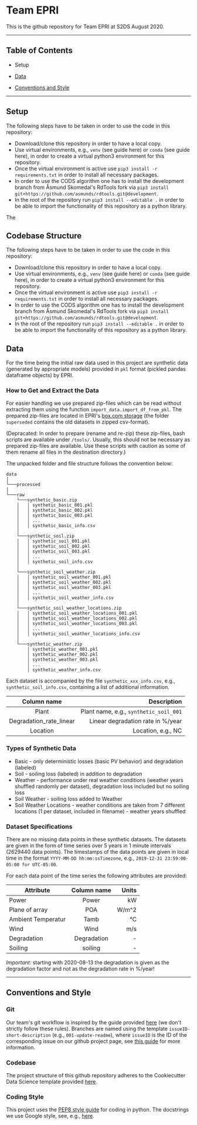 # Team EPRI

This is the github repository for Team EPRI at S2DS August 2020.

-----------

## Table of Contents

* Setup

* [Data](https://github.com/S2DSLondon/Aug20_Epri#data)

* [Conventions and Style](https://github.com/S2DSLondon/Aug20_Epri#conventions-and-style)

-----------

## Setup

The following steps have to be taken in order to use the code in this repository:
- Download/clone this repository in order to have a local copy.
- Use virtual environments, e.g., `venv` (see guide here) or `conda` (see guide here), in order to create a virtual python3 environment for this repository.
- Once the virtual environment is active use `pip3 install -r requirements.txt` in order to install all necessary packages. 
- In order to use the CODS algorithm one has to install the development branch from Åsmund Skomedal's RdTools fork via `pip3 install git+https://github.com/asmunds/rdtools.git@development`.
- In the root of the repository run `pip3 install --editable .` in order to be able to import the functionality of this repository as a python library.

The 



## Codebase Structure

The following steps have to be taken in order to use the code in this repository:
- Download/clone this repository in order to have a local copy.
- Use virtual environments, e.g., `venv` (see guide here) or `conda` (see guide here), in order to create a virtual python3 environment for this repository.
- Once the virtual environment is active use `pip3 install -r requirements.txt` in order to install all necessary packages. 
- In order to use the CODS algorithm one has to install the development branch from Åsmund Skomedal's RdTools fork via `pip3 install git+https://github.com/asmunds/rdtools.git@development`.
- In the root of the repository run `pip3 install --editable .` in order to be able to import the functionality of this repository as a python library.

## Data 

For the time being the initial raw data used in this project are synthetic data (generated by appropriate models) provided in `pkl` format (pickled pandas dataframe objects) by EPRI. 

### How to Get and Extract the Data

For easier handling we use prepared zip-files which can be read without extracting them using the function `import_data.import_df_from_pkl`. The prepared zip-files are located in EPRI's [box.com storage](https://app.box.com/folder/118014407292) (the folder `superseded` contains the old datasets in zipped csv-format).

(Depracated: In order to prepare (rename and re-zip) these zip-files, bash scripts are available under `/tools/`. Usually, this should not be necessary as prepared zip-files are available. Use these scripts with caution as some of them rename all files in the destination directory.)

The unpacked folder and file structure follows the convention below:

```
data
│
└───processed
│   
└───raw
    └───synthetic_basic.zip
    │   │ synthetic_basic_001.pkl
    │   │ synthetic_basic_002.pkl
    │   │ synthetic_basic_003.pkl
    │   │ ...
    │   │ synthetic_basic_info.csv
    │   
    └───synthetic_soil.zip
    │   │ synthetic_soil_001.pkl
    │   │ synthetic_soil_002.pkl
    │   │ synthetic_soil_003.pkl
    │   │ ...
    │   │ synthetic_soil_info.csv
    │   
    └───synthetic_soil_weather.zip
    │   │ synthetic_soil_weather_001.pkl
    │   │ synthetic_soil_weather_002.pkl
    │   │ synthetic_soil_weather_003.pkl
    │   │ ...
    │   │ synthetic_soil_weather_info.csv
    │   
    └───synthetic_soil_weather_locations.zip
    │   │ synthetic_soil_weather_locations_001.pkl
    │   │ synthetic_soil_weather_locations_002.pkl
    │   │ synthetic_soil_weather_locations_003.pkl
    │   │ ...
    │   │ synthetic_soil_weather_locations_info.csv
    │   
    └───synthetic_weather.zip
        │ synthetic_weather_001.pkl
        │ synthetic_weather_002.pkl
        │ synthetic_weather_003.pkl
        │ ...
        │ synthetic_weather_info.csv
```

Each dataset is accompanied by the file `synthetic_xxx_info.csv`, e.g., `synthetic_soil_info.csv`, containing a list of additional information. 

| Column name             |  Description                           |
|:-----------------------:|---------------------------------------:|
| Plant                   | Plant name, e.g., `synthetic_soil_001` |
| Degradation_rate_linear | Linear degradation rate in %/year      |
| Location                | Location, e.g., NC                     |

### Types of Synthetic Data

- Basic - only deterministic losses (basic PV behavior) and degradation (labeled)
- Soil - soiling loss (labeled) in addition to degradation
- Weather - performance under real weather conditions (weather years shuffled randomly per dataset), degradation loss included but no soiling loss
- Soil Weather  - soiling loss added to Weather
- Soil Weather Locations - weather conditions are taken from 7 different locations (1 per dataset, included in filename) - weather years shuffled

### Dataset Specifications

There are no missing data points in these synthetic datasets. The datasets are given in the form of time series over 5 years in 1 minute intervals (2629440 data points). The timestamps of the data points are given in local time in the format `YYYY-MM-DD hh:mm:ssTimezone`, e.g., `2019-12-31 23:59:00-05:00 for UTC-05:00`.

For each data point of the time series the following attributes are provided:

| Attribute               | Column name             |  Units |
|-------------------------|:-----------------------:|-------:|
| Power                   | Power                   | kW     |
| Plane of array          | POA                     | W/m^2  |
| Ambient Temperatur      | Tamb                    | °C     |
| Wind                    | Wind                    | m/s    |
| Degradation             | Degradation             | -      |
| Soiling                 | soiling                 | -      |

*Important*: starting with 2020-08-13 the degradation is given as the degradation factor and not as the degradation rate in %/year! 

-----------

## Conventions and Style 

### Git

Our team's git workflow is inspired by the guide provided [here]( https://www.robinwieruch.de/git-team-workflow) (we don't strictly follow these rules). Branches are named using the template `issueID-short-description` (e.g., `001-update-readme`), where `issueID` is the ID of the corresponding issue on our github project page, see [this guide](https://deepsource.io/blog/git-branch-naming-conventions/) for more information.  

### Codebase

The project structure of this github repository adheres to the Cookiecutter Data Science template provided [here](https://drivendata.github.io/cookiecutter-data-science/).

### Coding Style

This project uses the [PEP8 style guide](https://www.python.org/dev/peps/pep-0008/) for coding in python. The docstrings we use Google style, see, e.g., [here](https://sphinxcontrib-napoleon.readthedocs.io/en/latest/index.html#google-vs-numpy).
